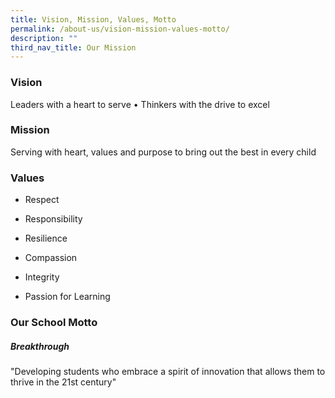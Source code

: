 ```yaml
---
title: Vision, Mission, Values, Motto
permalink: /about-us/vision-mission-values-motto/
description: ""
third_nav_title: Our Mission
---
```


### Vision

Leaders with a heart to serve • Thinkers with the drive to excel

### Mission

Serving with heart, values and purpose to bring out the best in every child

### Values

*   Respect

*   Responsibility

*   Resilience

*   Compassion

*   Integrity

*   Passion for Learning

### Our School Motto

##### Breakthrough  

"Developing students who embrace a spirit of innovation that allows them to thrive in the 21st century"